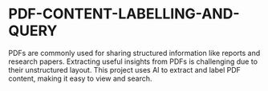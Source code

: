 # PDF-CONTENT-LABELLING-AND-QUERY
PDFs are commonly used for sharing structured information like reports and research papers.  Extracting useful insights from PDFs is challenging due to their unstructured layout. This project uses AI to extract and label PDF content, making it easy to view and search.
